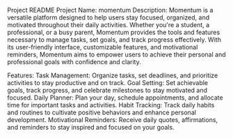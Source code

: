 Project README
Project Name: momentum
Description:
Momentum is a versatile platform designed to help users stay focused, organized, and motivated throughout their daily activities. Whether you're a student, a professional, or a busy parent, Momentum provides the tools and features necessary to manage tasks, set goals, and track progress effectively. With its user-friendly interface, customizable features, and motivational reminders, Momentum aims to empower users to achieve their personal and professional goals with confidence and clarity.

Features:
Task Management: Organize tasks, set deadlines, and prioritize activities to stay productive and on track.
Goal Setting: Set achievable goals, track progress, and celebrate milestones to stay motivated and focused.
Daily Planner: Plan your day, schedule appointments, and allocate time for important tasks and activities.
Habit Tracking: Track daily habits and routines to cultivate positive behaviors and enhance personal development.
Motivational Reminders: Receive daily quotes, affirmations, and reminders to stay inspired and focused on your goals.